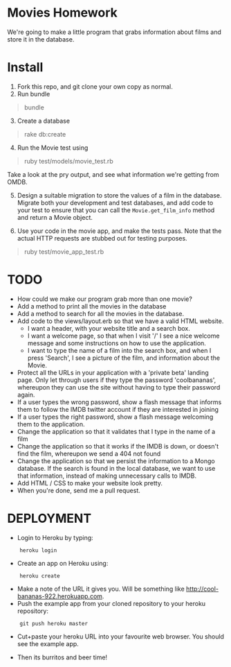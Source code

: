 # Movies Homework

We're going to make a little program that grabs information about films and store it in the database.

# Install

1. Fork this repo, and git clone your own copy as normal.
2. Run bundle
> bundle
3. Create a database
> rake db:create
4. Run the Movie test using
> ruby test/models/movie_test.rb

Take a look at the pry output, and see what information we're getting from OMDB.

5. Design a suitable migration to store the values of a film in the database.
Migrate both your development and test databases, and add code to your test to
ensure that you can call the `Movie.get_film_info` method and return a Movie object.

6. Use your code in the movie app, and make the tests pass. Note that the actual
HTTP requests are stubbed out for testing purposes.

> ruby test/movie_app_test.rb


# TODO

* How could we make our program grab more than one movie?
* Add a method to print all the movies in the database
* Add a method to search for all the movies in the database.
* Add code to the views/layout.erb so that we have a valid HTML website.
  * I want a header, with your website title and a search box.
  * I want a welcome page, so that when I visit '/' I see a nice welcome message and some instructions on how to use the application.
  * I want to type the name of a film into the search box, and when I press 'Search', I see a picture of the film, and information about the Movie.
* Protect all the URLs in your application with a 'private beta' landing page. Only let through users if they type the password 'coolbananas', whereupon they can use the site without having to type their password again.
* If a user types the wrong password, show a flash message that informs them to follow the IMDB twitter account if they are interested in joining
* If a user types the right password, show a flash message welcoming them to the application.
* Change the application so that it validates that I type in the name of a film
* Change the application so that it works if the IMDB is down, or doesn't find the film, whereupon we send a 404 not found
* Change the application so that we persist the information to a Mongo database. If the search is found in the local database, we want to use that information, instead of making unnecessary calls to IMDB.
* Add HTML / CSS to make your website look pretty.
* When you're done, send me a pull request.

# DEPLOYMENT

* Login to Heroku by typing:

```
    heroku login
```

* Create an app on Heroku using:

```
    heroku create
```

* Make a note of the URL it gives you. Will be something like
http://cool-bananas-922.herokuapp.com.
* Push the example app from your cloned repository to your heroku repository:

```
    git push heroku master
```
* Cut+paste your heroku URL into your favourite web browser. You should see
the example app.

* Then its burritos and beer time!
